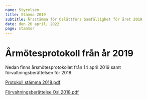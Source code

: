 ```yaml
---
name: Styrelsen
title: Stämma 2019
subtitle: Årsstämma för Oslättfors Samfällighet för året 2019
date: den 26 april, 2022
page: stammor
---
```


# Årmötesprotokoll från år 2019

Nedan finns årsmötesprotokollet från 14 april 2019 samt förvaltningsberättelsen för 2018

<a href="/assets/files/Protokoll stämma 2018.pdf" target="_blank">Protokoll stämma 2018.pdf</a>

<a href="/assets/files/Förvaltningsberättelse Osl 2018.pdf" target="_blank">Förvaltningsberättelse Osl 2018.pdf</a>